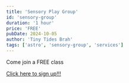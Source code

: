 ```yaml
---
title: 'Sensory Play Group'
id: 'sensory-group'
duration: '1 hour'
price: 'FREE'
pubDate: 2024-10-05
author: 'Tiny Tides Brah'
tags: ['astro', 'sensory-group', 'services']
---
```


Come join a FREE class

<a class="text-lg cursor-pointer text-blue-500 hover:scale-[1.005] transition-all ease-in-out duration-150" 
href="https://docs.google.com/forms/d/e/1FAIpQLSc-9lnn6Cy6Nvjxn3_ZccdxTSnvF3OoSpYXHXT3rtnyFHJpEA/viewform?pli=1" target="_blank"
rel="noopener noreferrer">
Click here to sign up!!!
</a>

